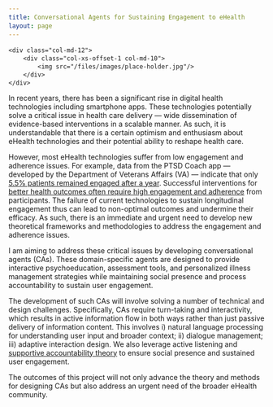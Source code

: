 ```yaml
---
title: Conversational Agents for Sustaining Engagement to eHealth
layout: page
---
```



<div class="row">

    <div class="col-md-12">
        <div class="col-xs-offset-1 col-md-10">
            <img src="/files/images/place-holder.jpg"/>
        </div>
    </div>
</div>


In recent years, there has been a significant rise in digital health technologies
including smartphone apps. These technologies potentially solve a critical issue
in health care delivery — wide dissemination of evidence-based interventions in
a scalable manner. As such, it is understandable that there is a certain optimism
and enthusiasm about eHealth technologies and their potential ability to reshape
health care.

However, most eHealth technologies suffer from low engagement and adherence
issues. For example, data from the PTSD Coach app — developed by the Department
of Veterans Affairs (VA) — indicate that only [5.5% patients remained engaged
after a year][ptsd-coach]. Successful interventions for
[better health outcomes often require high engagement and adherence][engagement-impact]
from participants. The failure of
current technologies to sustain longitudinal engagement thus can lead to non-optimal
outcomes and undermine their efficacy. As such, there is an immediate and urgent
need to develop new theoretical frameworks and methodologies to address the
engagement and adherence issues.

I am aiming to address these critical issues by developing conversational
agents (CAs). These domain-specific agents are designed to provide interactive
psychoeducation, assessment tools, and personalized illness management
strategies while maintaining social presence and process accountability to
sustain user engagement.

The development of such CAs will involve solving a number of technical and design
challenges. Specifically, CAs require turn-taking and interactivity, which
results in active information flow in both ways rather than just passive
delivery of information content. This involves i) natural language processing
for understanding user input and broader context; ii) dialogue management;
iii) adaptive interaction design. We also leverage active listening
and [supportive accountability theory][supportive-accountability] to ensure social presence and
sustained user engagement.

The outcomes of this project will not only advance the theory and methods for
designing CAs but also address an urgent need of the broader eHealth community.

[ptsd-coach]: https://www.ncbi.nlm.nih.gov/pmc/articles/PMC4607374/
[supportive-accountability]: https://www.ncbi.nlm.nih.gov/pmc/articles/PMC3221353/
[engagement-impact]: https://www.ncbi.nlm.nih.gov/pmc/articles/PMC3222162/

